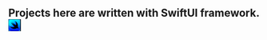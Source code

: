 ## Projects here are written with SwiftUI framework.  <img src="https://github.com/chandevbringino/Portfolio/blob/main/iOS/SwiftUI/swiftui.png" width="25">
